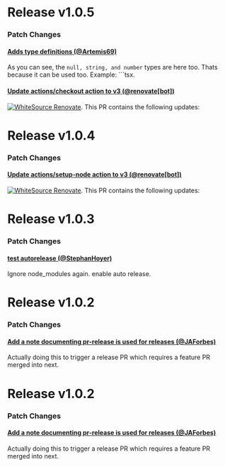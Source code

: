 
# Release v1.0.5

### Patch Changes

#### [Adds type definitions (@Artemis69)](https://github.com/StephanHoyer/classies/pull/24)

As you can see, the `null, string, and number` types are here too.  Thats because it can be used too.  Example: ```tsx.
#### [Update actions/checkout action to v3 (@renovate[bot])](https://github.com/StephanHoyer/classies/pull/22)

[![WhiteSource Renovate](https://app.renovatebot.com/images/banner.svg)](https://renovatebot.com).  This PR contains the following updates:

# Release v1.0.4

### Patch Changes

#### [Update actions/setup-node action to v3 (@renovate[bot])](https://github.com/StephanHoyer/classies/pull/19)

[![WhiteSource Renovate](https://app.renovatebot.com/images/banner.svg)](https://renovatebot.com).  This PR contains the following updates:

# Release v1.0.3

### Patch Changes

#### [test autorelease (@StephanHoyer)](https://github.com/StephanHoyer/classies/pull/17)

Ignore node_modules again.  enable auto release.

# Release v1.0.2

### Patch Changes

#### [Add a note documenting pr-release is used for releases (@JAForbes)](https://github.com/StephanHoyer/classies/pull/14)

Actually doing this to trigger a release PR which requires a feature PR merged into next.

# Release v1.0.2

### Patch Changes

#### [Add a note documenting pr-release is used for releases (@JAForbes)](https://github.com/StephanHoyer/classies/pull/14)

Actually doing this to trigger a release PR which requires a feature PR merged into next.
